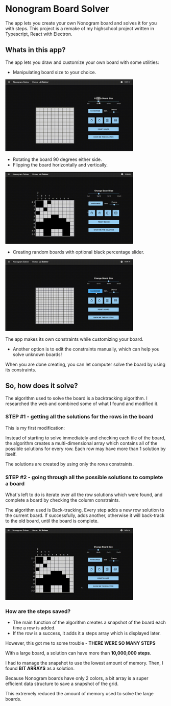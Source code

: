 # Nonogram Board Solver

The app lets you create your own Nonogram board and solves it for you with steps.
This project is a remake of my highschool project written in Typescript, React with Electron.

## Whats in this app?

The app lets you draw and customize your own board with some utilities:


- Manipulating board size to your choice.

<img src="./public/videos/size.gif" width=400/> 
<br/>

- Rotating the board 90 degrees either side.
- Flipping the board horizontally and vertically.

<img src="./public/videos/creation.gif" width=400/>
<br/>

- Creating random boards with optional black percentage slider.

<img src="./public/videos/random.gif" width=400/>
<br/>

The app makes its own constraints while customizing your board.

- Another option is to edit the constraints manually, which can help you solve unknown boards!

When you are done creating, you can let computer solve the board by using its constraints.

## So, how does it solve?

The algorithm used to solve the board is a backtracking algorithm. I researched the web and combined some of what I found and modified it.

### STEP #1 - getting all the solutions for the rows in the board

This is my first modification:

Instead of starting to solve immediately and checking each tile of the board,
the algorithm creates a multi-dimensional array which contains all of the possible solutions for every row.
Each row may have more than 1 solution by itself.

The solutions are created by using only the rows constraints.

### STEP #2 - going through all the possible solutions to complete a board

What's left to do is iterate over all the row solutions which were found, and complete a board by checking the column constraints.

The algorithm used is Back-tracking. Every step adds a new row solution to the current board. If successfully, adds another, otherwise it will back-track to the old board, until the board is complete.

<img src="./public/videos/solve.gif" width=400/>


### How are the steps saved?

- The main function of the algorithm creates a snapshot of the board each time a row is added.
- If the row is a success, it adds it a steps array which is displayed later.

However, this got me to some trouble - **THERE WERE SO MANY STEPS**

With a large board, a solution can have more than **10,000,000 steps**.

I had to manage the snapshot to use the lowest amount of memory. Then, I found **BIT ARRAYS** as a solution.

Because Nonogram boards have only 2 colors, a bit array is a super efficient data structure to save a snapshot of the grid.

This extremely reduced the amount of memory used to solve the large boards.